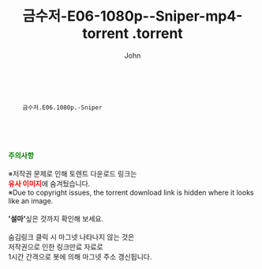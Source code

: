 ﻿---
layout: post
title:  "                   금수저-E06-1080p--Sniper-mp4-torrent                .torrent"
author: John
categories: [ 드라마 ]
tags: [  ]
image:  
description: "                   금수저-E06-1080p--Sniper-mp4-torrent                 torrent 정보 공유"
toc: true
toc_sticky: true
---

<br>

        금수저.E06.1080p.-Sniper  
    
<br><br><br>
<p data-ke-size="size16"><b><span style="color: green;">주의사항</span></b><br /><br />※저작권 문제로 인해 토렌트 다운로드 링크는<br /><b><span style="color: red;">유사 이미지</span></b>에 숨겨뒀습니다.<br />※Due to copyright issues, the torrent download link is hidden where it looks like an image.<br /><br /><b>'설마'</b>싶은 것까지 확인해 보세요.<br /><br />숨김링크 클릭 시 마그넷 나타나지 않는 것은<br />저작권으로 인한 링크만료 자료로<br />1시간 간격으로 봇에 의해 마그넷 주소 갱신됩니다.</p>
